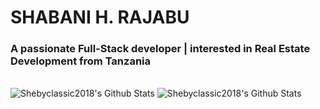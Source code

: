 # SHABANI H. RAJABU

<h3>A passionate Full-Stack developer | interested in Real Estate Development  from Tanzania</h3>


<br>
<img align="" alt="Shebyclassic2018's Github Stats" src="https://github-readme-stats.vercel.app/api/top-langs?username=shebyclassic2018&hide=html,scss,stylus,jupyter%20notebook,css,shell,hack,less,batchfile,dockerfile,cofeescript,typescript&theme=algolia&show_icons=true" />

<img align="" alt="Shebyclassic2018's Github Stats" src="https://github-readme-stats.vercel.app/api?username=shebyclassic2018&show_icons=true&hide_border=true&count_private=true" />

<br>
